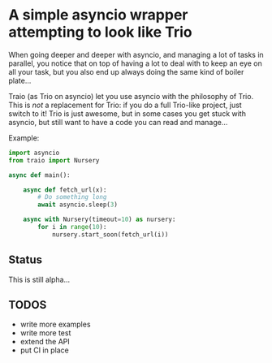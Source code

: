 # A simple asyncio wrapper attempting to look like Trio

When going deeper and deeper with asyncio, and managing a lot of tasks
in parallel, you notice that on top of having a lot to deal with
to keep an eye on all your task, but you also end up always doing the
same kind of boiler plate...

Traio (as Trio on asyncio) let you use asyncio with the philosophy of Trio.
This is *not* a replacement for Trio: if you do a full Trio-like project,
just switch to it!
Trio is just awesome, but in some cases you get stuck with asyncio,
but still want to have a code you can read and manage...

Example:

```python
import asyncio
from traio import Nursery

async def main():

    async def fetch_url(x):
        # Do something long
        await asyncio.sleep(3)

    async with Nursery(timeout=10) as nursery:
        for i in range(10):
            nursery.start_soon(fetch_url(i))
```

## Status

This is still alpha...

## TODOS

- write more examples
- write more test
- extend the API
- put CI in place